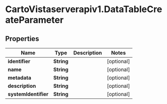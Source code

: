 # CartoVistaserverapiv1.DataTableCreateParameter

## Properties
Name | Type | Description | Notes
------------ | ------------- | ------------- | -------------
**identifier** | **String** |  | [optional] 
**name** | **String** |  | [optional] 
**metadata** | **String** |  | [optional] 
**description** | **String** |  | [optional] 
**systemIdentifier** | **String** |  | [optional] 


